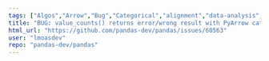 ```yaml
---
tags: ["Algos","Arrow","Bug","Categorical","alignment","data-analysis","data-science","flexible","pandas","python"]
title: "BUG: value_counts() returns error/wrong result with PyArrow categorical columns with nulls"
html_url: "https://github.com/pandas-dev/pandas/issues/60563"
user: "lmoasdev"
repo: "pandas-dev/pandas"
---
```


